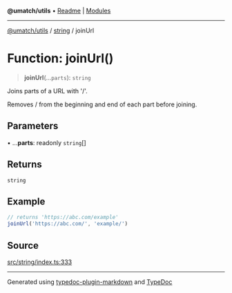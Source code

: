 **@umatch/utils** • [Readme](../../index.md) \| [Modules](../../modules.md)

***

[@umatch/utils](../../modules.md) / [string](../index.md) / joinUrl

# Function: joinUrl()

> **joinUrl**(...`parts`): `string`

Joins parts of a URL with '/'.

Removes / from the beginning and end of each part before joining.

## Parameters

• ...**parts**: readonly `string`[]

## Returns

`string`

## Example

```ts
// returns 'https://abc.com/example'
joinUrl('https://abc.com/', 'example/')
```

## Source

[src/string/index.ts:333](https://github.com/umatch-oficial/utils/blob/c6d91fc/src/string/index.ts#L333)

***

Generated using [typedoc-plugin-markdown](https://www.npmjs.com/package/typedoc-plugin-markdown) and [TypeDoc](https://typedoc.org/)
